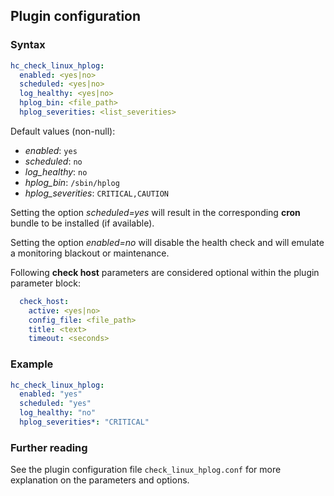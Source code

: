## Plugin configuration

### Syntax

```yaml
hc_check_linux_hplog:
  enabled: <yes|no>
  scheduled: <yes|no>
  log_healthy: <yes|no>
  hplog_bin: <file_path>
  hplog_severities: <list_severities>
```

Default values (non-null):
* *enabled*: `yes`
* *scheduled*: `no`
* *log_healthy*: `no`
* *hplog_bin*: `/sbin/hplog`
* *hplog_severities*: `CRITICAL,CAUTION`

Setting the option *scheduled=yes* will result in the corresponding **cron** bundle to be installed (if available).

Setting the option *enabled=no* will disable the health check and will emulate a monitoring blackout or maintenance.

Following **check host** parameters are considered optional within the plugin parameter block:

```yaml
  check_host:
    active: <yes|no>
    config_file: <file_path>
    title: <text>
    timeout: <seconds>
```

### Example

```yaml
hc_check_linux_hplog:
  enabled: "yes"
  scheduled: "yes"    
  log_healthy: "no"
  hplog_severities*: "CRITICAL"
```

### Further reading

See the plugin configuration file `check_linux_hplog.conf` for more explanation on the parameters and options.
